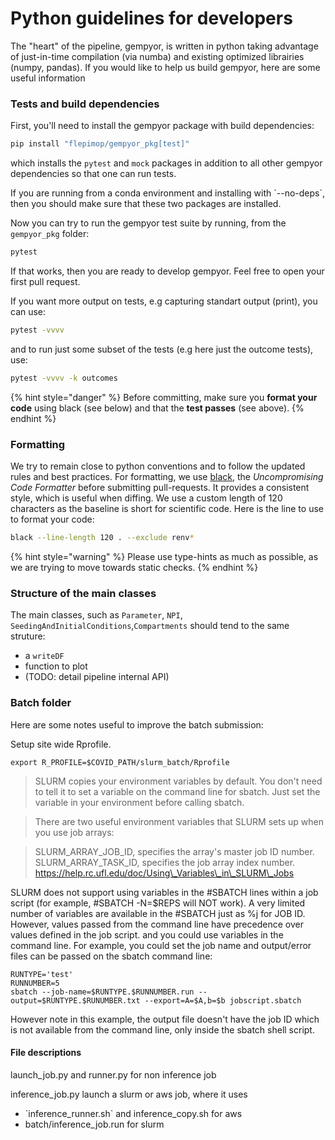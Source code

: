 # Python guidelines for developers

The "heart" of the pipeline, gempyor, is written in python taking advantage of just-in-time compilation (via numba) and existing optimized librairies (numpy, pandas). If you would like to help us build gempyor, here are some useful information

### Tests and build dependencies

First, you'll need to install the gempyor package with build dependencies:

```bash
pip install "flepimop/gempyor_pkg[test]"
```

which installs the `pytest` and `mock` packages in addition to all other gempyor dependencies so that one can run tests.

If you are running from a conda environment and installing with \`--no-deps\`, then you should make sure that these two packages are installed.

Now you can try to run the gempyor test suite by running, from the `gempyor_pkg` folder:

```bash
pytest
```

If that works, then you are ready to develop gempyor. Feel free to open your first pull request.

If you want more output on tests, e.g capturing standart output (print), you can use:

```bash
pytest -vvvv
```

and to run just some subset of the tests (e.g here just the outcome tests), use:

```bash
pytest -vvvv -k outcomes
```

{% hint style="danger" %}
Before committing, make sure you **format your code** using black (see below) and that the **test passes** (see above).
{% endhint %}

### Formatting

We try to remain close to python conventions and to follow the updated rules and best practices. For formatting, we use [black](https://github.com/psf/black), the _Uncompromising Code Formatter_ before submitting pull-requests. It provides a consistent style, which is useful when diffing. We use a custom length of 120 characters as the baseline is short for scientific code. Here is the line to use to format your code:

```bash
black --line-length 120 . --exclude renv*
```

{% hint style="warning" %}
Please use type-hints as much as possible, as we are trying to move towards static checks.
{% endhint %}

### Structure of the main classes

The main classes, such as `Parameter`, `NPI`, `SeedingAndInitialConditions`,`Compartments` should tend to the same struture:

* a `writeDF`
* function to plot
* (TODO: detail pipeline internal API)

### Batch folder

Here are some notes useful to improve the batch submission:

Setup site wide Rprofile.

```
export R_PROFILE=$COVID_PATH/slurm_batch/Rprofile
```

> SLURM copies your environment variables by default. You don't need to tell it to set a variable on the command line for sbatch. Just set the variable in your environment before calling sbatch.

> There are two useful environment variables that SLURM sets up when you use job arrays:

> SLURM\_ARRAY\_JOB\_ID, specifies the array's master job ID number. SLURM\_ARRAY\_TASK\_ID, specifies the job array index number. https://help.rc.ufl.edu/doc/Using\_Variables\_in\_SLURM\_Jobs

SLURM does not support using variables in the #SBATCH lines within a job script (for example, #SBATCH -N=$REPS will NOT work). A very limited number of variables are available in the #SBATCH just as %j for JOB ID. However, values passed from the command line have precedence over values defined in the job script. and you could use variables in the command line. For example, you could set the job name and output/error files can be passed on the sbatch command line:

```
RUNTYPE='test'
RUNNUMBER=5
sbatch --job-name=$RUNTYPE.$RUNNUMBER.run --output=$RUNTYPE.$RUNUMBER.txt --export=A=$A,b=$b jobscript.sbatch
```

However note in this example, the output file doesn't have the job ID which is not available from the command line, only inside the sbatch shell script.

#### File descriptions

launch\_job.py and runner.py for non inference job

inference\_job.py launch a slurm or aws job, where it uses

* \`inference\_runner.sh\` and inference\_copy.sh for aws
* &#x20;batch/inference\_job.run for slurm
